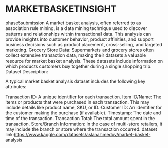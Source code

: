 # MARKETBASKETINSIGHT
phase5submission
A market basket analysis, often referred to as association rule mining, is a data mining technique used to discover patterns and relationships within transactional data. This analysis can provide insights into customer behavior, product affinities, and support business decisions such as product placement, cross-selling, and targeted marketing.
Grocery Store Data: Supermarkets and grocery stores often collect extensive transaction data, making their datasets a valuable resource for market basket analysis. These datasets include information on which products customers buy together during a single shopping trip.
Dataset Description:

A typical market basket analysis dataset includes the following key attributes:

Transaction ID: A unique identifier for each transaction.
Item ID/Name: The items or products that were purchased in each transaction. This may include details like product name, SKU, or ID.
Customer ID: An identifier for the customer making the purchase (if available).
Timestamp: The date and time of the transaction.
Transaction Total: The total amount spent in the transaction.
Store/Branch Information: In the case of multi-store retailers, it may include the branch or store where the transaction occurred.
dataset link:https://www.kaggle.com/datasets/aslanahmedov/market-basket-analysis






